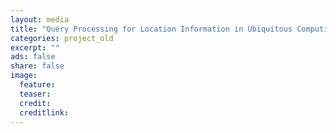 ```yaml
---
layout: media
title: "Query Processing for Location Information in Ubiquitous Computing Environments(2004~2006)"
categories: project_old
excerpt: ""
ads: false
share: false
image:
  feature:
  teaser:
  credit:
  creditlink:
---
```

